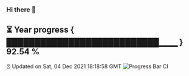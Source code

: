 ### Hi there 👋
⏳ Year progress { ███████████████████████████▁▁▁ } 92.54 %
---
⏰ Updated on Sat, 04 Dec 2021 18:18:58 GMT
![Progress Bar CI](https://github.com/liununu/liununu/workflows/Progress%20Bar%20CI/badge.svg)
